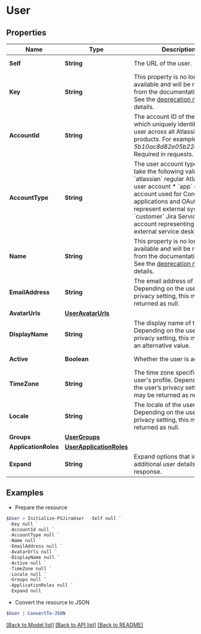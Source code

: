 # User
## Properties

Name | Type | Description | Notes
------------ | ------------- | ------------- | -------------
**Self** | **String** | The URL of the user. | [optional] [readonly] 
**Key** | **String** | This property is no longer available and will be removed from the documentation soon. See the [deprecation notice](https://developer.atlassian.com/cloud/jira/platform/deprecation-notice-user-privacy-api-migration-guide/) for details. | [optional] 
**AccountId** | **String** | The account ID of the user, which uniquely identifies the user across all Atlassian products. For example, *5b10ac8d82e05b22cc7d4ef5*. Required in requests. | [optional] 
**AccountType** | **String** | The user account type. Can take the following values:   *  &#x60;atlassian&#x60; regular Atlassian user account  *  &#x60;app&#x60; system account used for Connect applications and OAuth to represent external systems  *  &#x60;customer&#x60; Jira Service Desk account representing an external service desk | [optional] [readonly] 
**Name** | **String** | This property is no longer available and will be removed from the documentation soon. See the [deprecation notice](https://developer.atlassian.com/cloud/jira/platform/deprecation-notice-user-privacy-api-migration-guide/) for details. | [optional] 
**EmailAddress** | **String** | The email address of the user. Depending on the user’s privacy setting, this may be returned as null. | [optional] [readonly] 
**AvatarUrls** | [**UserAvatarUrls**](UserAvatarUrls.md) |  | [optional] 
**DisplayName** | **String** | The display name of the user. Depending on the user’s privacy setting, this may return an alternative value. | [optional] [readonly] 
**Active** | **Boolean** | Whether the user is active. | [optional] [readonly] 
**TimeZone** | **String** | The time zone specified in the user&#39;s profile. Depending on the user’s privacy setting, this may be returned as null. | [optional] [readonly] 
**Locale** | **String** | The locale of the user. Depending on the user’s privacy setting, this may be returned as null. | [optional] [readonly] 
**Groups** | [**UserGroups**](UserGroups.md) |  | [optional] 
**ApplicationRoles** | [**UserApplicationRoles**](UserApplicationRoles.md) |  | [optional] 
**Expand** | **String** | Expand options that include additional user details in the response. | [optional] [readonly] 

## Examples

- Prepare the resource
```powershell
$User = Initialize-PSJiraUser  -Self null `
 -Key null `
 -AccountId null `
 -AccountType null `
 -Name null `
 -EmailAddress null `
 -AvatarUrls null `
 -DisplayName null `
 -Active null `
 -TimeZone null `
 -Locale null `
 -Groups null `
 -ApplicationRoles null `
 -Expand null
```

- Convert the resource to JSON
```powershell
$User | ConvertTo-JSON
```

[[Back to Model list]](../README.md#documentation-for-models) [[Back to API list]](../README.md#documentation-for-api-endpoints) [[Back to README]](../README.md)

